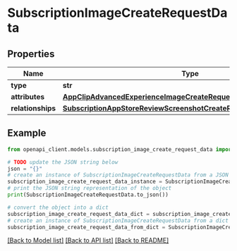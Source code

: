 # SubscriptionImageCreateRequestData


## Properties

Name | Type | Description | Notes
------------ | ------------- | ------------- | -------------
**type** | **str** |  | 
**attributes** | [**AppClipAdvancedExperienceImageCreateRequestDataAttributes**](AppClipAdvancedExperienceImageCreateRequestDataAttributes.md) |  | 
**relationships** | [**SubscriptionAppStoreReviewScreenshotCreateRequestDataRelationships**](SubscriptionAppStoreReviewScreenshotCreateRequestDataRelationships.md) |  | 

## Example

```python
from openapi_client.models.subscription_image_create_request_data import SubscriptionImageCreateRequestData

# TODO update the JSON string below
json = "{}"
# create an instance of SubscriptionImageCreateRequestData from a JSON string
subscription_image_create_request_data_instance = SubscriptionImageCreateRequestData.from_json(json)
# print the JSON string representation of the object
print(SubscriptionImageCreateRequestData.to_json())

# convert the object into a dict
subscription_image_create_request_data_dict = subscription_image_create_request_data_instance.to_dict()
# create an instance of SubscriptionImageCreateRequestData from a dict
subscription_image_create_request_data_from_dict = SubscriptionImageCreateRequestData.from_dict(subscription_image_create_request_data_dict)
```
[[Back to Model list]](../README.md#documentation-for-models) [[Back to API list]](../README.md#documentation-for-api-endpoints) [[Back to README]](../README.md)


